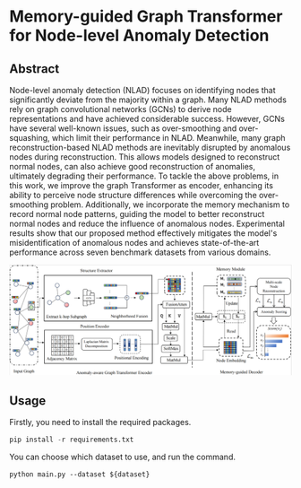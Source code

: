 # Memory-guided Graph Transformer for Node-level Anomaly Detection

## Abstract

Node-level anomaly detection (NLAD) focuses on identifying nodes that significantly deviate from the majority within a graph. Many NLAD methods rely on graph convolutional networks (GCNs) to derive node representations and have achieved considerable success. However, GCNs have several well-known issues, such as over-smoothing and over-squashing, which limit their performance in NLAD. Meanwhile, many graph reconstruction-based NLAD methods are inevitably disrupted by anomalous nodes during reconstruction. This allows models designed to reconstruct normal nodes, can also achieve good reconstruction of anomalies, ultimately degrading their performance. To tackle the above problems, in this work, we improve the graph Transformer as encoder, enhancing its ability to perceive node structure differences while overcoming the over-smoothing problem. Additionally, we incorporate the memory mechanism to record normal node patterns, guiding the model to better reconstruct normal nodes and reduce the influence of anomalous nodes. Experimental results show that our proposed method effectively mitigates the model's misidentification of anomalous nodes and achieves state-of-the-art performance across seven benchmark datasets from various domains.

![framework](picture/framework.png)

## Usage

Firstly,  you need to install the required packages.

```python
pip install -r requirements.txt
```

You can choose which dataset to use, and run the command.

```
python main.py --dataset ${dataset}
```

